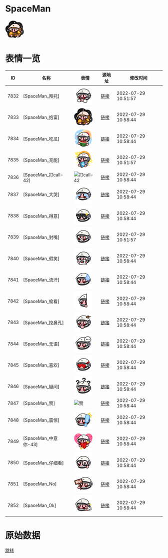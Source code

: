 # SpaceMan

<img src="./cover.png" height="60" alt="cover" />

# 表情一览

|ID|名称|表情|源地址|修改时间|
|----|----|----|----|----|
|7832|[SpaceMan_拜托]|<img src="./pic/007832_%5BSpaceMan_拜托%5D.png" height="60" alt="拜托"/>|[链接](http://i0.hdslb.com/bfs/emote/d0db033a91d7dfde69873f9e847084617c277f1f.png)|2022-07-29 10:51:57|
|7833|[SpaceMan_抱富]|<img src="./pic/007833_%5BSpaceMan_抱富%5D.png" height="60" alt="抱富"/>|[链接](http://i0.hdslb.com/bfs/emote/27d3dca71b2058b15ac9339ecee06860894ca036.png)|2022-07-29 10:58:44|
|7834|[SpaceMan_吃瓜]|<img src="./pic/007834_%5BSpaceMan_吃瓜%5D.png" height="60" alt="吃瓜"/>|[链接](http://i0.hdslb.com/bfs/emote/31e9390ec0b20e0c907b0a4deae5d202e312df29.png)|2022-07-29 10:58:44|
|7835|[SpaceMan_充能]|<img src="./pic/007835_%5BSpaceMan_充能%5D.png" height="60" alt="充能"/>|[链接](http://i0.hdslb.com/bfs/emote/5a8265b85153ce616118ea796cd149be38c003dd.png)|2022-07-29 10:51:57|
|7836|[SpaceMan_打call-42]|<img src="./pic/007836_%5BSpaceMan_打call-42%5D.png" height="60" alt="打call-42"/>|[链接](http://i0.hdslb.com/bfs/emote/5bcf76ec5370d8f4d8af71552b611cd328325ad7.png)|2022-07-29 10:58:44|
|7837|[SpaceMan_大哭]|<img src="./pic/007837_%5BSpaceMan_大哭%5D.png" height="60" alt="大哭"/>|[链接](http://i0.hdslb.com/bfs/emote/66f6a2afeb4bf96f0928994fb5d15363dfdf4fa1.png)|2022-07-29 10:58:44|
|7838|[SpaceMan_得意]|<img src="./pic/007838_%5BSpaceMan_得意%5D.png" height="60" alt="得意"/>|[链接](http://i0.hdslb.com/bfs/emote/aa7b3c8e9db3b2f3b56ceac6bfd92e7a7d646e1d.png)|2022-07-29 10:58:44|
|7839|[SpaceMan_封嘴]|<img src="./pic/007839_%5BSpaceMan_封嘴%5D.png" height="60" alt="封嘴"/>|[链接](http://i0.hdslb.com/bfs/emote/a3511c56052b00785e5c9eb68235afaec80a9b60.png)|2022-07-29 10:51:57|
|7840|[SpaceMan_假笑]|<img src="./pic/007840_%5BSpaceMan_假笑%5D.png" height="60" alt="假笑"/>|[链接](http://i0.hdslb.com/bfs/emote/2d871525f70ccec7e448f1a6eec4debba4ae17b6.png)|2022-07-29 10:58:44|
|7841|[SpaceMan_流汗]|<img src="./pic/007841_%5BSpaceMan_流汗%5D.png" height="60" alt="流汗"/>|[链接](http://i0.hdslb.com/bfs/emote/93e7ef2b49fbc5fa0a1a2423b2ceac3e5fcc510d.png)|2022-07-29 10:58:44|
|7842|[SpaceMan_偷看]|<img src="./pic/007842_%5BSpaceMan_偷看%5D.png" height="60" alt="偷看"/>|[链接](http://i0.hdslb.com/bfs/emote/86802cb5f8f3b5e702b0ccec0c620e9c2ddfa1bc.png)|2022-07-29 10:58:44|
|7843|[SpaceMan_挖鼻孔]|<img src="./pic/007843_%5BSpaceMan_挖鼻孔%5D.png" height="60" alt="挖鼻孔"/>|[链接](http://i0.hdslb.com/bfs/emote/f4d355284eb8b55c3d441f23a8ce7831c12a58f5.png)|2022-07-29 10:58:44|
|7844|[SpaceMan_无语]|<img src="./pic/007844_%5BSpaceMan_无语%5D.png" height="60" alt="无语"/>|[链接](http://i0.hdslb.com/bfs/emote/ef9cdad7f08f9921bb119e4898619732f584b71d.png)|2022-07-29 10:58:44|
|7845|[SpaceMan_喜欢]|<img src="./pic/007845_%5BSpaceMan_喜欢%5D.png" height="60" alt="喜欢"/>|[链接](http://i0.hdslb.com/bfs/emote/290734541fe7a614af4befd5cb5c208287b984cd.png)|2022-07-29 10:58:44|
|7846|[SpaceMan_疑问]|<img src="./pic/007846_%5BSpaceMan_疑问%5D.png" height="60" alt="疑问"/>|[链接](http://i0.hdslb.com/bfs/emote/b59ab68ae5ec411a5e76df94a407abce575f96d8.png)|2022-07-29 10:58:44|
|7847|[SpaceMan_赞]|<img src="./pic/007847_%5BSpaceMan_赞%5D.png" height="60" alt="赞"/>|[链接](http://i0.hdslb.com/bfs/emote/d72e7c3b3ef7c424639700883899004b29627bb3.png)|2022-07-29 10:58:44|
|7848|[SpaceMan_震惊]|<img src="./pic/007848_%5BSpaceMan_震惊%5D.png" height="60" alt="震惊"/>|[链接](http://i0.hdslb.com/bfs/emote/a7eedb80f522f550e21da72d3df88e9fb6db272f.png)|2022-07-29 10:58:44|
|7849|[SpaceMan_中意你-43]|<img src="./pic/007849_%5BSpaceMan_中意你-43%5D.png" height="60" alt="中意你-43"/>|[链接](http://i0.hdslb.com/bfs/emote/c899bda768d8526f9420cb76c2c8cb2cd9e6f274.png)|2022-07-29 10:58:44|
|7850|[SpaceMan_仔细看]|<img src="./pic/007850_%5BSpaceMan_仔细看%5D.png" height="60" alt="仔细看"/>|[链接](http://i0.hdslb.com/bfs/emote/de1bffa81dfc3faf50c6d336c3257d62e4c51bd2.png)|2022-07-29 10:58:44|
|7851|[SpaceMan_No]|<img src="./pic/007851_%5BSpaceMan_No%5D.png" height="60" alt="No"/>|[链接](http://i0.hdslb.com/bfs/emote/f0a7017acef86ced405d61e721435ecad9540db2.png)|2022-07-29 10:58:44|
|7852|[SpaceMan_Ok]|<img src="./pic/007852_%5BSpaceMan_Ok%5D.png" height="60" alt="Ok"/>|[链接](http://i0.hdslb.com/bfs/emote/8cbd5cc167a412d7adb21ed39b8316bec4007ca0.png)|2022-07-29 10:58:44|

# 原始数据

[跳转](./raw.json)

